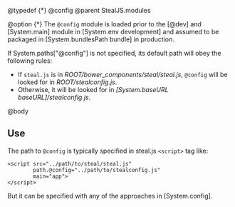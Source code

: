 @typedef {*} @config
@parent StealJS.modules

@option {*} The `@config` module is loaded prior to the [@dev] and [System.main] module
in [System.env development] and assumed to be packaged in [System.bundlesPath bundle] in
production.

If System.paths["@config"] is not specified, its default path will obey the following rules:

 - If `steal.js` is in <i>ROOT/bower_components/steal/steal.js</i>, `@config` will be looked for in
   <i>ROOT/stealconfig.js</i>.
 - Otherwise, it will be looked for in _[System.baseURL baseURL]/stealconfig.js_.

@body

## Use

The path to `@config` is typically specified in steal.js `<script>` tag like:

    <script src="../path/to/steal/steal.js"
            path.@config="../path/to/stealconfig.js"
            main="app">
    </script>

But it can be specified with any of the approaches in [System.config].

